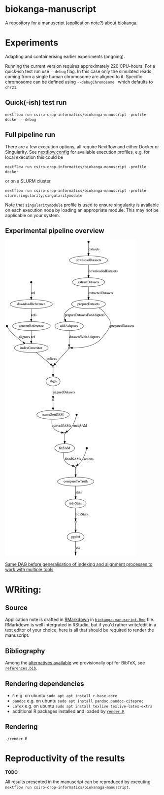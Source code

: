 # biokanga-manuscript
A repository for a manuscript (application note?)  about [biokanga](https://github.com/csiro-crop-informatics/biokanga).

# Experiments
Adapting and containerising  earlier experiments (ongoing).

Running the current version requires approximately 220 CPU-hours. For a quick-ish test run use `--debug` flag.
In this case only the simulated reads coming from a single human chromosome are aligned to it.
Specific chromosome can be defined using `--debugChromosome ` which defaults to `chr21`.

## Quick(-ish) test run

```
nextflow run csiro-crop-informatics/biokanga-manuscript -profile docker --debug
```

## Full pipeline run

There are a few execution options, all require Nextflow and either Docker or Singularity.
See [nextflow.config](nextflow.config#L22-L47) for available execution profiles, e.g. for local execution this could be


```
nextflow run csiro-crop-informatics/biokanga-manuscript -profile docker
```

or on a SLURM cluster

```
nextflow run csiro-crop-informatics/biokanga-manuscript -profile slurm,singularity,singularitymodule
```

 Note that `singularitymodule` profile is used to ensure singularity is available on each execution node by loading an appropriate module. This may not be applicable on your system.

## Experimental pipeline overview

![figures/dag.png](figures/dag.png)

[Same DAG before generalisation of indexing and alignment processes to work with multiple tools](figures/dag-old-colmplex.png)

# WRiting:

## Source

Application note is drafted in [RMarkdown](https://rmarkdown.rstudio.com/) in [`biokanga-manuscript.Rmd`](biokanga-manuscript.Rmd) file. RMarkdown is well intergrated in RStudio, but if you'd rather write/edit in a text editor of your choice, here is all that should be required to render the manuscript.

## Bibliography

Among the [alternatives available](https://rmarkdown.rstudio.com/authoring_bibliographies_and_citations.html#specifying_a_bibliography) we provisionally opt for BibTeX, see [`references.bib`](references.bib).

## Rendering dependencies

* `R` e.g. on ubuntu `sudo apt apt install r-base-core`
* `pandoc` e.g. on ubuntu `sudo apt install pandoc pandoc-citeproc`
* `LaTeX` e.g. on ubuntu `sudo apt install texlive texlive-latex-extra`
* additional R packages installed and loaded by [`render.R`](render.R)


## Rendering

```
./render.R
```

# Reproductivity of the results

**TODO**

All results presented in the manuscript can be reproduced by executing `nextflow run csiro-crop-informatics/biokanaga-manuscript`.


